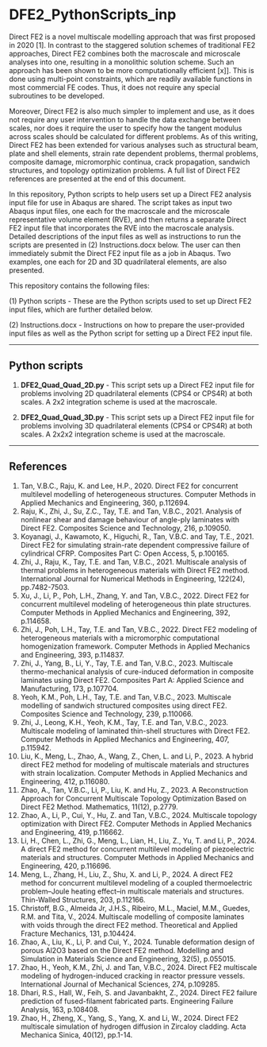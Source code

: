 # DFE2_PythonScripts_inp

Direct FE2 is a novel multiscale modelling approach that was first proposed in 2020 [1]. In contrast to the staggered solution schemes of traditional FE2 approaches, Direct FE2 combines both the macroscale and microscale analyses into one, resulting in a monolithic solution scheme. Such an approach has been shown to be more computationally efficient [x]]. This is done using multi-point constraints, which are readily available functions in most commercial FE codes. Thus, it does not require any special subroutines to be developed. 

Moreover, Direct FE2 is also much simpler to implement and use, as it does not require any user intervention to handle the data exchange between scales, nor does it require the user to specify how the tangent modulus across scales should be calculated for different problems. As of this writing, Direct FE2 has been extended for various analyses such as structural beam, plate and shell elements, strain rate dependent problems, thermal problems, composite damage, micromorphic continua, crack propagation, sandwich structures, and topology optimization problems. A full list of Direct FE2 references are presented at the end of this document. 

In this repository, Python scripts to help users set up a Direct FE2 analysis input file for use in Abaqus are shared. The script takes as input two Abaqus input files, one each for the macroscale and the microscale representative volume element (RVE), and then returns a separate Direct FE2 input file that incorporates the RVE into the macroscale analysis. Detailed descriptions of the input files as well as instructions to run the scripts are presented in (2) Instructions.docx below. The user can then immediately submit the Direct FE2 input file as a job in Abaqus. Two examples, one each for 2D and 3D quadrilateral elements, are also presented.

This repository contains the following files:

(1) Python scripts - These are the Python scripts used to set up Direct FE2 input files, which are further detailed below.

(2) Instructions.docx - Instructions on how to prepare the user-provided input files as well as the Python script for setting up a Direct FE2 input file. 

-----
Python scripts
-----

1) **DFE2_Quad_Quad_2D.py** - This script sets up a Direct FE2 input file for problems involving 2D quadrilateral elements (CPS4 or CPS4R) at both scales. A 2x2 integration scheme is used at the macroscale.

2) **DFE2_Quad_Quad_3D.py** - This script sets up a Direct FE2 input file for problems involving 3D quadrilateral elements (CPS4 or CPS4R) at both scales. A 2x2x2 integration scheme is used at the macroscale.

-----
References
-----
1) Tan, V.B.C., Raju, K. and Lee, H.P., 2020. Direct FE2 for concurrent multilevel modelling of heterogeneous structures. Computer Methods in Applied Mechanics and Engineering, 360, p.112694.
2) Raju, K., Zhi, J., Su, Z.C., Tay, T.E. and Tan, V.B.C., 2021. Analysis of nonlinear shear and damage behaviour of angle-ply laminates with Direct FE2. Composites Science and Technology, 216, p.109050.
3) Koyanagi, J., Kawamoto, K., Higuchi, R., Tan, V.B.C. and Tay, T.E., 2021. Direct FE2 for simulating strain-rate dependent compressive failure of cylindrical CFRP. Composites Part C: Open Access, 5, p.100165.
4) Zhi, J., Raju, K., Tay, T.E. and Tan, V.B.C., 2021. Multiscale analysis of thermal problems in heterogeneous materials with Direct FE2 method. International Journal for Numerical Methods in Engineering, 122(24), pp.7482-7503.
5) Xu, J., Li, P., Poh, L.H., Zhang, Y. and Tan, V.B.C., 2022. Direct FE2 for concurrent multilevel modeling of heterogeneous thin plate structures. Computer Methods in Applied Mechanics and Engineering, 392, p.114658.
6) Zhi, J., Poh, L.H., Tay, T.E. and Tan, V.B.C., 2022. Direct FE2 modeling of heterogeneous materials with a micromorphic computational homogenization framework. Computer Methods in Applied Mechanics and Engineering, 393, p.114837.
7) Zhi, J., Yang, B., Li, Y., Tay, T.E. and Tan, V.B.C., 2023. Multiscale thermo-mechanical analysis of cure-induced deformation in composite laminates using Direct FE2. Composites Part A: Applied Science and Manufacturing, 173, p.107704.
8) Yeoh, K.M., Poh, L.H., Tay, T.E. and Tan, V.B.C., 2023. Multiscale modelling of sandwich structured composites using direct FE2. Composites Science and Technology, 239, p.110066.
9) Zhi, J., Leong, K.H., Yeoh, K.M., Tay, T.E. and Tan, V.B.C., 2023. Multiscale modeling of laminated thin-shell structures with Direct FE2. Computer Methods in Applied Mechanics and Engineering, 407, p.115942.
10) Liu, K., Meng, L., Zhao, A., Wang, Z., Chen, L. and Li, P., 2023. A hybrid direct FE2 method for modeling of multiscale materials and structures with strain localization. Computer Methods in Applied Mechanics and Engineering, 412, p.116080.
11) Zhao, A., Tan, V.B.C., Li, P., Liu, K. and Hu, Z., 2023. A Reconstruction Approach for Concurrent Multiscale Topology Optimization Based on Direct FE2 Method. Mathematics, 11(12), p.2779.
12) Zhao, A., Li, P., Cui, Y., Hu, Z. and Tan, V.B.C., 2024. Multiscale topology optimization with Direct FE2. Computer Methods in Applied Mechanics and Engineering, 419, p.116662.
13) Li, H., Chen, L., Zhi, G., Meng, L., Lian, H., Liu, Z., Yu, T. and Li, P., 2024. A direct FE2 method for concurrent multilevel modeling of piezoelectric materials and structures. Computer Methods in Applied Mechanics and Engineering, 420, p.116696.
14) Meng, L., Zhang, H., Liu, Z., Shu, X. and Li, P., 2024. A direct FE2 method for concurrent multilevel modeling of a coupled thermoelectric problem–Joule heating effect–in multiscale materials and structures. Thin-Walled Structures, 203, p.112166.
15) Christoff, B.G., Almeida Jr, J.H.S., Ribeiro, M.L., Maciel, M.M., Guedes, R.M. and Tita, V., 2024. Multiscale modelling of composite laminates with voids through the direct FE2 method. Theoretical and Applied Fracture Mechanics, 131, p.104424.
16) Zhao, A., Liu, K., Li, P. and Cui, Y., 2024. Tunable deformation design of porous Al2O3 based on the Direct FE2 method. Modelling and Simulation in Materials Science and Engineering, 32(5), p.055015.
17) Zhao, H., Yeoh, K.M., Zhi, J. and Tan, V.B.C., 2024. Direct FE2 multiscale modeling of hydrogen-induced cracking in reactor pressure vessels. International Journal of Mechanical Sciences, 274, p.109285.
18) Dhari, R.S., Hall, W., Feih, S. and Javanbakht, Z., 2024. Direct FE2 failure prediction of fused-filament fabricated parts. Engineering Failure Analysis, 163, p.108408.
19) Zhao, H., Zheng, X., Yang, S., Yang, X. and Li, W., 2024. Direct FE2 multiscale simulation of hydrogen diffusion in Zircaloy cladding. Acta Mechanica Sinica, 40(12), pp.1-14.
